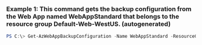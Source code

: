 ### Example 1: This command gets the backup configuration from the Web App named WebAppStandard that belongs to the resource group Default-Web-WestUS. (autogenerated)
```powershell
PS C:\> Get-AzWebAppBackupConfiguration -Name WebAppStandard -ResourceGroupName Default-Web-WestUS
```

